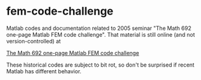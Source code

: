 fem-code-challenge
==================

Matlab codes and documentation related to 2005 seminar "The Math 692 one-page Matlab FEM code challenge".  That material is still online (and not version-controlled) at

[The Math 692 one-page Matlab FEM code challenge](http://www.dms.uaf.edu/~bueler/challenge.htm)

These historical codes are subject to bit rot, so don't be surprised if recent Matlab has different behavior.


